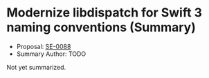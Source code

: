 # Modernize libdispatch for Swift 3 naming conventions (Summary)

* Proposal: [SE-0088](https://github.com/apple/swift-evolution/blob/main/proposals/0088-libdispatch-for-swift3.md)
* Summary Author: TODO

Not yet summarized.
